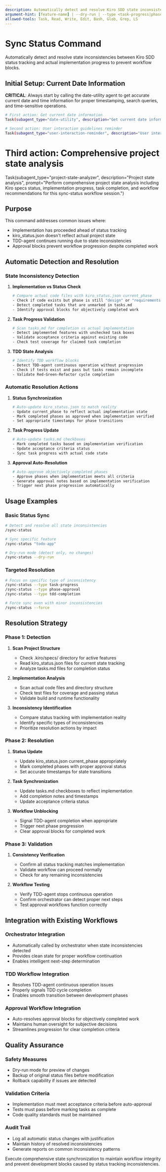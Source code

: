 ```yaml
---
description: Automatically detect and resolve Kiro SDD state inconsistencies between status tracking and actual implementation progress
argument-hint: [feature-name] | --dry-run | --type <task-progress|phase-approval|tdd-completion>
allowed-tools: Task, Read, Write, Edit, Bash, Glob, Grep, LS
---
```


# Sync Status Command

Automatically detect and resolve state inconsistencies between Kiro SDD status tracking and actual implementation progress to prevent workflow blocks.

## Initial Setup: Current Date Information

**CRITICAL**: Always start by calling the date-utility agent to get accurate current date and time information for proper timestamping, search queries, and time-sensitive operations.

```bash
# First action: Get current date information
Task(subagent_type="date-utility", description="Get current date information", prompt="Please provide current date and time information for use in this sync-status session, including search-appropriate year formatting.")

# Second action: User interaction guidelines reminder
Task(subagent_type="user-interaction-reminder", description="User interaction guidelines", prompt="Provide critical reminders about proper user interaction protocols for this sync-status session.")
```

# Third action: Comprehensive project state analysis
Task(subagent_type="project-state-analyzer", description="Project state analysis", prompt="Perform comprehensive project state analysis including Kiro specs status, implementation progress, task completion, and workflow recommendations for this sync-status workflow session.")

## Purpose

This command addresses common issues where:

- Implementation has proceeded ahead of status tracking
- kiro_status.json doesn't reflect actual project state
- TDD-agent continues running due to state inconsistencies
- Approval blocks prevent workflow progression despite completed work

## Automatic Detection and Resolution

### State Inconsistency Detection

1. **Implementation vs Status Check**

   ```bash
   # Compare actual code files with kiro_status.json current_phase
   - Check if code exists but phase is still "design" or "requirements"
   - Detect completed tasks that are unmarked in tasks.md
   - Identify approval blocks for objectively completed work
   ```

2. **Task Progress Validation**

   ```bash
   # Scan tasks.md for completion vs actual implementation
   - Detect implemented features with unchecked task boxes
   - Validate acceptance criteria against existing code
   - Check test coverage for claimed task completion
   ```

3. **TDD State Analysis**
   ```bash
   # Identify TDD workflow blocks
   - Detect TDD-agent continuous operation without progression
   - Check if tests exist and pass but tasks remain incomplete
   - Validate Red-Green-Refactor cycle completion
   ```

### Automatic Resolution Actions

1. **Status Synchronization**

   ```bash
   # Auto-update kiro_status.json to match reality
   - Update current_phase to reflect actual implementation state
   - Mark completed phases as approved when implementation verified
   - Set appropriate timestamps for phase transitions
   ```

2. **Task Progress Update**

   ```bash
   # Auto-update tasks.md checkboxes
   - Mark completed tasks based on implementation verification
   - Update acceptance criteria status
   - Sync task progress with actual code state
   ```

3. **Approval Auto-Resolution**
   ```bash
   # Auto-approve objectively completed phases
   - Approve phases when implementation meets all criteria
   - Generate approval notes based on implementation verification
   - Trigger next phase progression automatically
   ```

## Usage Examples

### Basic Status Sync

```bash
# Detect and resolve all state inconsistencies
/sync-status

# Sync specific feature
/sync-status "todo-app"

# Dry-run mode (detect only, no changes)
/sync-status --dry-run
```

### Targeted Resolution

```bash
# Focus on specific type of inconsistency
/sync-status --type task-progress
/sync-status --type phase-approval
/sync-status --type tdd-completion

# Force sync even with minor inconsistencies
/sync-status --force
```

## Resolution Strategy

### Phase 1: Detection

1. **Scan Project Structure**

   - Check .kiro/specs/ directory for active features
   - Read kiro_status.json files for current state tracking
   - Analyze tasks.md files for completion status

2. **Implementation Analysis**

   - Scan actual code files and directory structure
   - Check test files for coverage and passing status
   - Validate build and runtime functionality

3. **Inconsistency Identification**
   - Compare status tracking with implementation reality
   - Identify specific types of inconsistencies
   - Prioritize resolution actions by impact

### Phase 2: Resolution

1. **Status Update**

   - Update kiro_status.json current_phase appropriately
   - Mark completed phases with proper approval status
   - Set accurate timestamps for state transitions

2. **Task Synchronization**

   - Update tasks.md checkboxes to reflect implementation
   - Add completion notes and timestamps
   - Update acceptance criteria status

3. **Workflow Unblocking**
   - Signal TDD-agent completion when appropriate
   - Trigger next phase progression
   - Clear approval blocks for completed work

### Phase 3: Validation

1. **Consistency Verification**

   - Confirm all status tracking matches implementation
   - Validate workflow can proceed normally
   - Check for any remaining inconsistencies

2. **Workflow Testing**
   - Verify TDD-agent stops continuous operation
   - Confirm orchestrator can detect proper next steps
   - Test approval workflows function correctly

## Integration with Existing Workflows

### Orchestrator Integration

- Automatically called by orchestrator when state inconsistencies detected
- Provides clean state for proper workflow continuation
- Enables intelligent next-step determination

### TDD Workflow Integration

- Resolves TDD-agent continuous operation issues
- Properly signals TDD cycle completion
- Enables smooth transition between development phases

### Approval Workflow Integration

- Auto-resolves approval blocks for objectively completed work
- Maintains human oversight for subjective decisions
- Streamlines progression for clear completion criteria

## Quality Assurance

### Safety Measures

- Dry-run mode for preview of changes
- Backup of original status files before modification
- Rollback capability if issues are detected

### Validation Criteria

- Implementation must meet acceptance criteria before auto-approval
- Tests must pass before marking tasks as complete
- Code quality standards must be maintained

### Audit Trail

- Log all automatic status changes with justification
- Maintain history of resolved inconsistencies
- Generate reports on common inconsistency patterns

Execute comprehensive state synchronization to maintain workflow integrity and prevent development blocks caused by status tracking inconsistencies.
